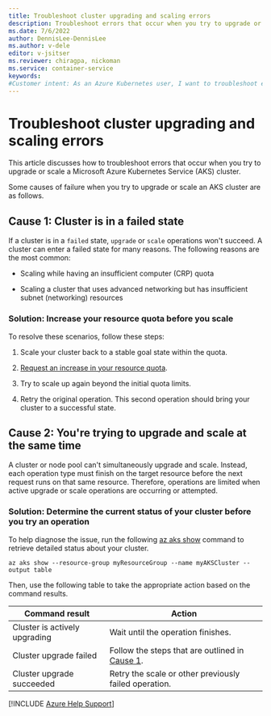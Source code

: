 ```yaml
---
title: Troubleshoot cluster upgrading and scaling errors
description: Troubleshoot errors that occur when you try to upgrade or scale an Azure Kubernetes Service (AKS) cluster.
ms.date: 7/6/2022
author: DennisLee-DennisLee
ms.author: v-dele
editor: v-jsitser
ms.reviewer: chiragpa, nickoman
ms.service: container-service
keywords:
#Customer intent: As an Azure Kubernetes user, I want to troubleshoot errors so that I can successfully upgrade or scale an Azure Kubernetes Service (AKS) cluster.
---
```

# Troubleshoot cluster upgrading and scaling errors

This article discusses how to troubleshoot errors that occur when you try to upgrade or scale a Microsoft Azure Kubernetes Service (AKS) cluster.

Some causes of failure when you try to upgrade or scale an AKS cluster are as follows.

## Cause 1: Cluster is in a failed state

If a cluster is in a `failed` state, `upgrade` or `scale` operations won't succeed. A cluster can enter a failed state for many reasons. The following reasons are the most common:

- Scaling while having an insufficient computer (CRP) quota

- Scaling a cluster that uses advanced networking but has insufficient subnet (networking) resources

### Solution: Increase your resource quota before you scale

To resolve these scenarios, follow these steps:

1. Scale your cluster back to a stable goal state within the quota.

1. [Request an increase in your resource quota](/azure/azure-resource-manager/troubleshooting/error-resource-quota#solution).

1. Try to scale up again beyond the initial quota limits.

1. Retry the original operation. This second operation should bring your cluster to a successful state.

## Cause 2: You're trying to upgrade and scale at the same time

A cluster or node pool can't simultaneously upgrade and scale. Instead, each operation type must finish on the target resource before the next request runs on that same resource. Therefore, operations are limited when active upgrade or scale operations are occurring or attempted.

### Solution: Determine the current status of your cluster before you try an operation

To help diagnose the issue, run the following [az aks show](/cli/azure/aks#az-aks-show) command to retrieve detailed status about your cluster.

```azurepowershell
az aks show --resource-group myResourceGroup --name myAKSCluster --output table
```

Then, use the following table to take the appropriate action based on the command results.

| Command result                | Action                                                                                  |
|-------------------------------|-----------------------------------------------------------------------------------------|
| Cluster is actively upgrading | Wait until the operation finishes.                                                      |
| Cluster upgrade failed        | Follow the steps that are outlined in [Cause 1](#cause-1-cluster-is-in-a-failed-state). |
| Cluster upgrade succeeded     | Retry the scale or other previously failed operation.                                   |

[!INCLUDE [Azure Help Support](../../includes/azure-help-support.md)]
